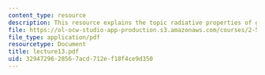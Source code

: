 ```yaml
---
content_type: resource
description: This resource explains the topic radiative properties of gases.
file: https://ol-ocw-studio-app-production.s3.amazonaws.com/courses/2-58j-radiative-transfer-spring-2006/3294729628567acd712ef18f4ce9d350_lecture13.pdf
file_type: application/pdf
resourcetype: Document
title: lecture13.pdf
uid: 32947296-2856-7acd-712e-f18f4ce9d350
---
```

